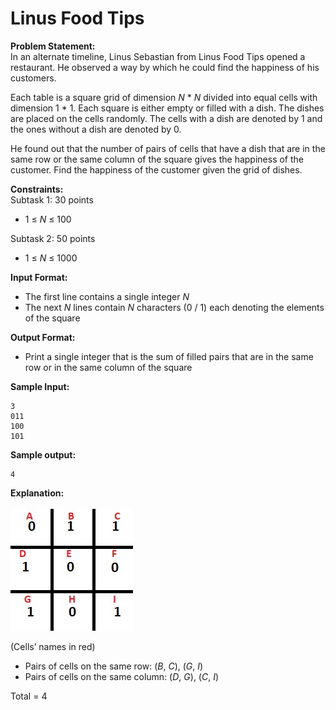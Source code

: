 # Linus Food Tips

**Problem Statement:** <br>
In an alternate timeline, Linus Sebastian from Linus Food Tips opened a restaurant. He observed a way by which he could find the happiness of his customers. 

Each table is a square grid of dimension _N_ * _N_ divided into equal cells with dimension 1 * 1. Each square is either empty or filled with a dish. The dishes are placed on the cells randomly. The cells with a dish are denoted by 1 and the ones without a dish are denoted by 0.

He found out that the number of pairs of cells that have a dish that are in the same row or the same column of the square gives the happiness of the customer. Find the happiness of the customer given the grid of dishes.

**Constraints:** <br>
Subtask 1: 30 points
 - 1 &le; _N_ &le; 100

Subtask 2: 50 points
 - 1 &le; _N_ &le; 1000

**Input Format:** <br>
 - The first line contains a single integer _N_
 - The next _N_ lines contain _N_ characters (0 / 1) each denoting the elements of the square

**Output Format:** <br>
 - Print a single integer that is the sum of filled pairs that are in the same row or in the same column of the square

**Sample Input:** <br>
```
3
011
100
101
```

**Sample output:** <br>
```
4
```

**Explanation:** <br><br>
<img src="grid.jpg"/>

(Cells’ names in red)
 - Pairs of cells on the same row: (_B_, _C_), (_G_, _I_)
 - Pairs of cells on the same column: (_D_, _G_), (_C_, _I_)

Total = 4